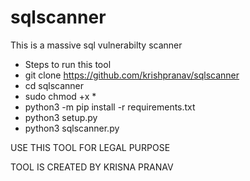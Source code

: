 # sqlscanner
This is a massive sql vulnerabilty scanner

- Steps to run this tool
- git clone https://github.com/krishpranav/sqlscanner
- cd sqlscanner
- sudo chmod +x *
- python3 -m pip install -r requirements.txt
- python3 setup.py
- python3 sqlscanner.py

USE THIS TOOL FOR LEGAL PURPOSE

TOOL IS CREATED BY KRISNA PRANAV
